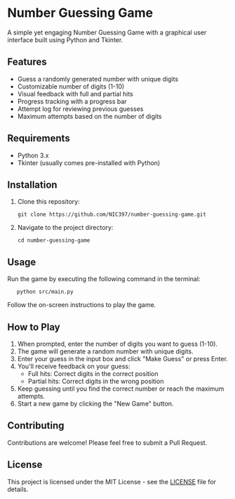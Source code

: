 # Number Guessing Game

   A simple yet engaging Number Guessing Game with a graphical user interface built using Python and Tkinter.

## Features

- Guess a randomly generated number with unique digits
- Customizable number of digits (1-10)
- Visual feedback with full and partial hits
- Progress tracking with a progress bar
- Attempt log for reviewing previous guesses
- Maximum attempts based on the number of digits

## Requirements

- Python 3.x
- Tkinter (usually comes pre-installed with Python)

## Installation

1. Clone this repository:
   ```
   git clone https://github.com/NIC397/number-guessing-game.git
   ```
2. Navigate to the project directory:
   ```
   cd number-guessing-game
   ```

## Usage

   Run the game by executing the following command in the terminal:

```
   python src/main.py
```

   Follow the on-screen instructions to play the game.

## How to Play

1. When prompted, enter the number of digits you want to guess (1-10).
2. The game will generate a random number with unique digits.
3. Enter your guess in the input box and click "Make Guess" or press Enter.
4. You'll receive feedback on your guess:
   - Full hits: Correct digits in the correct position
   - Partial hits: Correct digits in the wrong position
5. Keep guessing until you find the correct number or reach the maximum attempts.
6. Start a new game by clicking the "New Game" button.

## Contributing

   Contributions are welcome! Please feel free to submit a Pull Request.

## License

   This project is licensed under the MIT License - see the [LICENSE](LICENSE) file for details.
